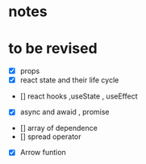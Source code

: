 # notes

# to be revised

* [x] props
* [x]  react state and their life cycle
* []  react hooks ,useState , useEffect
* [x]  async and awaid , promise
* []  array of dependence
* []  spread operator
* [x]  Arrow funtion
